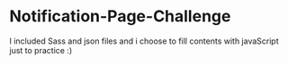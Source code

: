 # Notification-Page-Challenge

I included Sass and json files and i choose to fill contents with javaScript just to practice :)   
